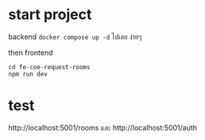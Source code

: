 # start project

backend
`docker compose up -d` ไปเลย ง่ายๆ

then frontend

```
cd fe-coe-request-rooms
npm run dev
```

# test

http://localhost:5001/rooms
และ
http://localhost:5001/auth

